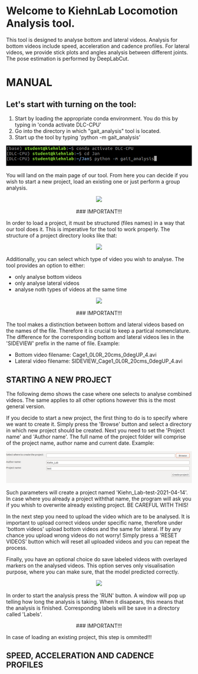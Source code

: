 # Welcome to KiehnLab Locomotion Analysis tool.
This tool is designed to analyse bottom and lateral videos. Analysis for bottom videos include speed, acceleration and cadence profiles. For lateral videos, we provide stick plots and angles analysis between different joints. The pose estimation is performed by DeepLabCut.

# MANUAL #

## Let's start with turning on the tool:

1. Start by loading the appropriate conda environment. You do this by typing in 'conda activate DLC-CPU'
2. Go into the directory in which "gait_analysis" tool is located.
3. Start up the tool by typing 'python -m gait_analysis'

<p align="center">
<img src = media/start_up.png>
</p>

You will land on the main page of our tool. From here you can decide if you wish to start a new project, load an existing one or just perform a group analysis. 

<p align="center">
<img src = (media/project_type.png)>
</p>

<p align="center">
### IMPORTANT!!!
</p>

In order to load a project, it must be structured (files names) in a way that our tool does it. This is imperative for the tool to work properly. The structure of a project directory looks like that: 

<p align="center">
<img src =(media/project_structure.png)>
</p>

Additionally, you can select which type of video you wish to analyse. The tool provides an option to either:
* only analyse bottom videos
* only analyse lateral videos
* analyse noth types of videos at the same time

<p align="center">
<img src =(media/video_type.png)>
</p>

<p align="center">
### IMPORTANT!!!
</p>

The tool makes a distinction between bottom and lateral videos based on the names of the file. Therefore it is crucial to keep a partical nomenclature. The difference for the corresponding bottom and lateral videos lies in the 'SIDEVIEW' prefix in the name of file.
Example:
* Bottom video filename:           Cage1_0L0R_20cms_0degUP_4.avi
* Lateral video filename: SIDEVIEW_Cage1_0L0R_20cms_0degUP_4.avi


## STARTING A NEW PROJECT

The following demo shows the case where one selects to analyse combined videos. The same applies to all other options however this is the most general version.

If you decide to start a new project, the first thing to do is to specify where we want to create it. Simply press the 'Browse' button and select a directory in which new project should be created. Next you need to set the 'Project name' and 'Author name'. The full name of the project folder will comprise of the project name, author name and current date. 
Example:

<p align="center">
<img src =media/make_project.png>
</p>

Such parameters will create a project named 'Kiehn_Lab-test-2021-04-14'. In case where you already a project withthat name, the program will ask you if you whish to overwrite already existing project. BE CAREFUL WITH THIS!

In the next step you need to upload the video which are to be analysed. It is important to upload correct videos under specific name, therefore under 'bottom videos' upload bottom videos and the same for lateral. If by any chance you upload wrong videos do not worry! Simply press a 'RESET VIDEOS' button which will reset all uploaded videos and you can repeat the process.

Finally, you have an optional choice do save labeled videos with overlayed markers on the analysed videos. This option serves only visualisation purpose, where you can make sure, that the model predicted correctly. 

<p align="center">
<img src =(media/save_labeled.png)>
</p>

In order to start the analysis press the 'RUN' button. A window will pop up telling how long the analysis is taking. When it disapears, this means that the analysis is finished. Corresponding labels will be save in a directory called 'Labels'. 

<p align="center">
### IMPORTANT!!!
</p>

In case of loading an existing project, this step is ommited!!!


## SPEED, ACCELERATION AND CADENCE PROFILES




















